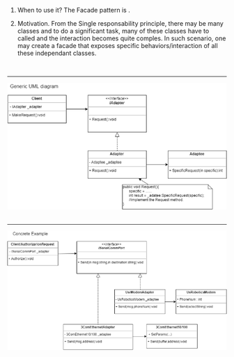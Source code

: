 1. When to use it? The Facade pattern is .

2. Motivation. From the Single responsability principle, there may be many classes and to do a significant task, many of these classes have to called and the interaction becomes quite comples. In such scenario, one may create a facade that exposes specific behaviors/interaction of all these independant classes.


<br><hr><img src="../images/Adapter1.png"></br></hr>
<br><hr><img src="../images/Adapter2.png"></br></hr>